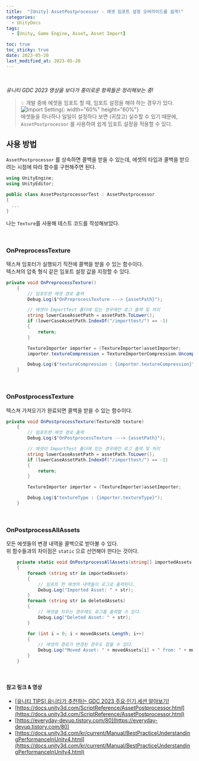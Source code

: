 ```yaml
---
title:  "[Unity] AssetPostprocessor - 에셋 임포트 설정 오버라이드를 쉽게!"
categories:
  - UnityDocs
tags:
  - [Unity, Game Engine, Asset, Asset Import]

toc: true
toc_sticky: true
date: 2023-05-20
last_modified_at: 2023-05-20
---
```


<br>

*유니티 GDC 2023 영상을 보다가 흥미로운 항목들은 정리해보는 중!*

> 💡 개발 중에 에셋을 임포트 할 때, 임포트 설정을 해야 하는 경우가 있다.  
![Import Setting](https://drive.google.com/uc?export=view&id=155zfOKHhvs0iNAcmW53C7ZeUYFtD1D4x){: width="60%" height="60%"}  
> 에셋들을 하나하나 일일이 설정하다 보면 (귀찮고) 실수할 수 있기 때문에,  
> `AssetPostprocessor` 를 사용하여 쉽게 임포트 설정을 적용할 수 있다.  

## 사용 방법

`AssetPostprocessor` 를 상속하면 콜백을 받을 수 있는데, 에셋의 타입과 콜백을 받으려는 시점에 따라 함수를 구현해주면 된다.  

```c#
using UnityEngine;
using UnityEditor;

public class AssetPostprocessorTest : AssetPostprocessor
{
  ...
}
```
    
나는 `Texture`를 사용해 테스트 코드를 작성해보았다.  

<br>

### OnPreprocessTexture

텍스쳐 임포터가 실행되기 직전에 콜백을 받을 수 있는 함수이다.  
텍스쳐의 압축 형식 같은 임포트 설정 값을 지정할 수 있다.  

```c#
private void OnPreprocessTexture()
    {
        // 임포트한 에셋 경로 출력
        Debug.Log($"OnPreprocessTexture ---> {assetPath}");

        // 에셋이 ImportTest 폴더에 있는 경우에만 로그 출력 및 처리
        string lowerCaseAssetPath = assetPath.ToLower();
        if (lowerCaseAssetPath.IndexOf("/importtest/") == -1)
        {
            return;
        }

        TextureImporter importer = (TextureImporter)assetImporter;
        importer.textureCompression = TextureImporterCompression.Uncompressed;

        Debug.Log($"textureCompression : {importer.textureCompression}");
    }
```

<br>

### OnPostprocessTexture

텍스쳐 가져오기가 완료되면 콜백을 받을 수 있는 함수이다.  

```c#
private void OnPostprocessTexture(Texture2D texture)
    {
        // 임포트한 에셋 경로 출력
        Debug.Log($"OnPostprocessTexture ---> {assetPath}");

        // 에셋이 ImportTest 폴더에 있는 경우에만 로그 출력 및 처리
        string lowerCaseAssetPath = assetPath.ToLower();
        if (lowerCaseAssetPath.IndexOf("/importtest/") == -1)
        {
            return;
        }

        TextureImporter importer = (TextureImporter)assetImporter;

        Debug.Log($"textureType : {importer.textureType}");
    }
```

<br>

### OnPostprocessAllAssets

모든 에셋들의 변경 내역을 콜백으로 받아볼 수 있다.  
위 함수들과의 차이점은 `static` 으로 선언해야 한다는 것이다.  

```c#
    private static void OnPostprocessAllAssets(string[] importedAssets, string[] deletedAssets, string[] movedAssets, string[] movedFromAssetPaths)
    {
        foreach (string str in importedAssets)
        {
            // 임포트 한 에셋의 내역들이 로그로 출력된다.
            Debug.Log("Imported Asset: " + str);
        }
        foreach (string str in deletedAssets)
        {
            // 에셋을 지우는 경우에도 로그를 출력할 수 있다.
            Debug.Log("Deleted Asset: " + str);
        }

        for (int i = 0; i < movedAssets.Length; i++)
        {
            // 에셋의 경로가 변경된 경우도 잡을 수 있다.
            Debug.Log("Moved Asset: " + movedAssets[i] + " from: " + movedFromAssetPaths[i]);
        }
    }
```

<br>

#### 참고 링크 & 영상
- [[유니티 TIPS] 유니티가 추천하는 GDC 2023 주요·인기 세션 알아보기!](https://youtu.be/nfox34gUFTE)
- [https://docs.unity3d.com/ScriptReference/AssetPostprocessor.html](https://docs.unity3d.com/ScriptReference/AssetPostprocessor.html)
- [https://everyday-devup.tistory.com/80](https://everyday-devup.tistory.com/80)
- [https://docs.unity3d.com/kr/current/Manual/BestPracticeUnderstandingPerformanceInUnity4.html](https://docs.unity3d.com/kr/current/Manual/BestPracticeUnderstandingPerformanceInUnity4.html)